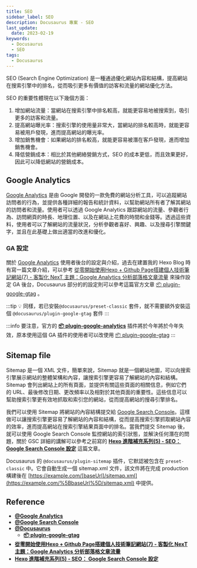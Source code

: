 ```yaml
---
title: SEO
sidebar_label: SEO
description: Docusaurus 專案 - SEO
last_update:
  date: 2023-02-19
keywords:
  - Docusaurus
  - SEO
tags:
  - Docusaurus
---
```



SEO (Search Engine Optimization) 是一種通過優化網站內容和結構，提高網站在搜索引擎中的排名，從而吸引更多有價值的訪客和流量的網站優化方法。

SEO 的重要性體現在以下幾個方面：

1. 增加網站流量：當網站在搜索引擎中排名較高，就能更容易地被搜索到，吸引更多的訪客和流量。
2. 提高網站曝光率：搜索引擎的使用量非常大，當網站的排名較高時，就能更容易被用戶發現，進而提高網站的曝光率。
3. 增加銷售機會：如果網站的排名較高，就能更容易被潛在客戶發現，進而增加銷售機會。
4. 降低營銷成本：相比於其他網絡營銷方式，SEO 的成本更低，而且效果更好，因此可以降低網站的營銷成本。

## **Google Analytics**

[Google Analytics](https://analytics.google.com/analytics/web/provision/#/provision) 是由 Google 開發的一款免費的網站分析工具，可以追蹤網站訪問者的行為，並提供各種詳細的報告和統計資料，以幫助網站所有者了解其網站的訪問者和流量。使用者可以透過 Google Analytics 跟踪網站的流量、參觀者行為、訪問網頁的時長、地理位置、以及在網站上花費的時間和金錢等。透過這些資料，使用者可以了解網站的流量狀況，分析參觀者喜好、興趣、以及搜尋引擎關鍵字，並且在此基礎上做出適當的改進和優化。

### **GA 設定**

關於 [Google Analytics](https://analytics.google.com/analytics/web/provision/#/provision) 使用者後台的設定與介紹，過去在建置我的 Hexo Blog 時有寫一篇文章介紹，可以參考 [從零開始使用Hexo + Github Page搭建個人技術筆記網站(7) - 客製化 NexT 主題：Google Analytics 分析部落格文章流量](https://blog.boshkuo.com/hexo-from-scratch-7/) 來操作設定 GA 後台，Docusaurus 部分的的設定則可以參考這篇官方文章 [📦 plugin-google-gtag](https://docusaurus.io/docs/api/plugins/@docusaurus/plugin-google-gtag) 。

:::tip
💡 同樣，若已安裝`@docusaurus/preset-classic` 套件，就不需要額外安裝這個 `@docusaurus/plugin-google-gtag` 套件
:::

:::info
要注意，官方的 **[📦 plugin-google-analytics](https://docusaurus.io/docs/api/plugins/@docusaurus/plugin-google-analytics)** 插件將於今年將於今年失效，原本使用這個 GA 插件的使用者可以改使用 [📦 plugin-google-gtag](https://docusaurus.io/docs/api/plugins/@docusaurus/plugin-google-gtag)
:::

## **Sitemap file**

Sitemap 是一個 XML 文件，簡單來說，Sitemap 就是一個網站地圖，可以向搜索引擎展示網站的整體架構和內容，讓搜索引擎更容易了解網站的內容和結構。Sitemap 會列出網站上的所有頁面，並提供有關這些頁面的相關信息，例如它們的 URL、最後修改日期、更改頻率以及相對於其他頁面的重要性。這些信息可以幫助搜索引擎更有效地抓取和索引您的網站，從而提高網站的搜尋引擎排名。

我們可以使用 Sitemap 將網站的內容結構提交給 [Google Search Console](https://search.google.com/search-console/about)。這樣做可以讓搜索引擎更容易了解網站的內容和結構，從而提高搜索引擎抓取網站內容的效率，進而提高網站在搜索引擎結果頁面中的排名。當我們提交 Sitemap 後，就可以使用 Google Search Console 監控網站的索引狀態，並解決任何潛在的問題，關於 GSC 詳細的講解可以參考之前寫的 **[Hexo 進階補充系列(5) - SEO： Google Search Console 設定](https://blog.boshkuo.com/hexo-advanced-supplementary-5/)** 這篇文章。

Docusaurus 的 `@docusaurus/plugin-sitemap` 插件，它默認被包含在 `preset-classic` 中。它會自動生成一個 sitemap.xml 文件，該文件將在完成  production 構建後在 [https://example.com/[baseUrl]/sitemap.xml](https://example.com/%5BbaseUrl%5D/sitemap.xml) 中提供。

## **Reference**

- **[@Google Analytics](https://analytics.google.com/analytics/web/provision/#/provision)**
- **[@Google Search Console](https://search.google.com/search-console/about)**
- **[@Docusaurus](https://docusaurus.io/)**
  - **[📦 plugin-google-gtag](https://docusaurus.io/docs/api/plugins/@docusaurus/plugin-google-gtag)**
- **[從零開始使用Hexo + Github Page搭建個人技術筆記網站(7) - 客製化 NexT 主題：Google Analytics 分析部落格文章流量](https://blog.boshkuo.com/hexo-from-scratch-7/)**
- **[Hexo 進階補充系列(5) - SEO： Google Search Console 設定](https://blog.boshkuo.com/hexo-advanced-supplementary-5/)**